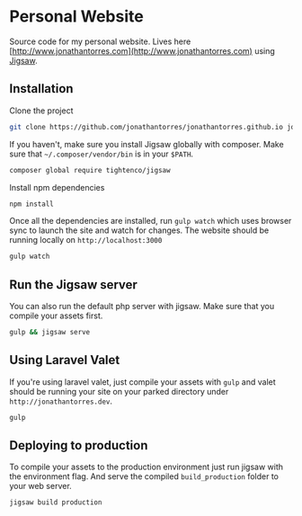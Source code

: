 # Personal Website
Source code for my personal website. Lives here [http://www.jonathantorres.com](http://www.jonathantorres.com) using [Jigsaw](http://jigsaw.tighten.co/).

## Installation
Clone the project
```bash
git clone https://github.com/jonathantorres/jonathantorres.github.io jonathantorres
```

If you haven't, make sure you install Jigsaw globally with composer. Make sure that `~/.composer/vendor/bin` is in your `$PATH`.
```bash
composer global require tightenco/jigsaw
```

Install npm dependencies
```bash
npm install
```

Once all the dependencies are installed, run `gulp watch` which uses browser sync to launch the site and watch for changes. The website should be running locally on `http://localhost:3000`
```bash
gulp watch
```

## Run the Jigsaw server
You can also run the default php server with jigsaw. Make sure that you compile your assets first.
```bash
gulp && jigsaw serve
```

## Using Laravel Valet
If you're using laravel valet, just compile your assets with `gulp` and valet should be running your site on your parked directory under `http://jonathantorres.dev`.
```bash
gulp
```

## Deploying to production
To compile your assets to the production environment just run jigsaw with the environment flag. And serve the compiled `build_production` folder to your web server.
```bash
jigsaw build production
```
